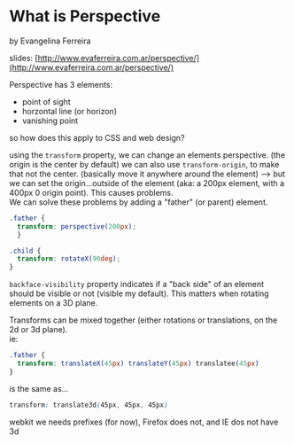 # What is Perspective
by Evangelina Ferreira  

slides: [http://www.evaferreira.com.ar/perspective/](http://www.evaferreira.com.ar/perspective/)

Perspective has 3 elements:
* point of sight
* horzontal line (or horizon)
* vanishing point

so how does this apply to CSS and web design?  

using the ```transform``` property, we can change an elements perspective.  (the origin is the center by default)
we can also use ```transform-origin```, to make that not the center. (basically move it anywhere around the element) --> but we can set the origin...outside of the element (aka: a 200px element, with a 400px 0 origin point). This causes problems.  
We can solve these problems by adding a "father" (or parent) element.  

```css
.father {
  transform: perspective(200px);
  }

.child {
  transform: rotateX(90deg);
}
```

```backface-visibility``` property indicates if a "back side" of an element should be visible or not (visible my default). This matters when rotating elements on a 3D plane.  

Transforms can be mixed together (either rotations or translations, on the 2d or 3d plane).  
ie: 
```css
.father {
  transform: translateX(45px) translateY(45px) translatee(45px)
}
```
is the same as...
```css
transform: translate3d(45px, 45px, 45px)
```

webkit we needs prefixes (for now), Firefox does not, and IE dos not have 3d

